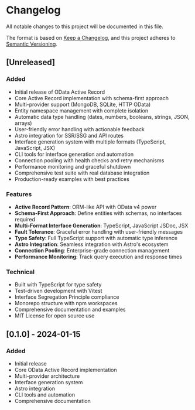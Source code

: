 # Changelog

All notable changes to this project will be documented in this file.

The format is based on [Keep a Changelog](https://keepachangelog.com/en/1.0.0/),
and this project adheres to [Semantic Versioning](https://semver.org/spec/v2.0.0.html).

## [Unreleased]

### Added
- Initial release of OData Active Record
- Core Active Record implementation with schema-first approach
- Multi-provider support (MongoDB, SQLite, HTTP OData)
- Entity namespace management with complete isolation
- Automatic data type handling (dates, numbers, booleans, strings, JSON, arrays)
- User-friendly error handling with actionable feedback
- Astro integration for SSR/SSG and API routes
- Interface generation system with multiple formats (TypeScript, JavaScript, JSX)
- CLI tools for interface generation and automation
- Connection pooling with health checks and retry mechanisms
- Performance monitoring and graceful shutdown
- Comprehensive test suite with real database integration
- Production-ready examples with best practices

### Features
- **Active Record Pattern**: ORM-like API with OData v4 power
- **Schema-First Approach**: Define entities with schemas, no interfaces required
- **Multi-Format Interface Generation**: TypeScript, JavaScript JSDoc, JSX
- **Fault Tolerance**: Graceful error handling with user-friendly messages
- **Type Safety**: Full TypeScript support with automatic type inference
- **Astro Integration**: Seamless integration with Astro's ecosystem
- **Connection Pooling**: Enterprise-grade connection management
- **Performance Monitoring**: Track query execution and response times

### Technical
- Built with TypeScript for type safety
- Test-driven development with Vitest
- Interface Segregation Principle compliance
- Monorepo structure with npm workspaces
- Comprehensive documentation and examples
- MIT License for open source use

## [0.1.0] - 2024-01-15

### Added
- Initial release
- Core OData Active Record implementation
- Multi-provider architecture
- Interface generation system
- Astro integration
- CLI tools and automation
- Comprehensive documentation
